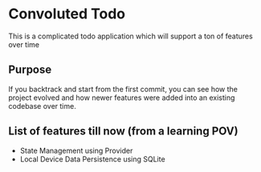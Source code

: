 # Convoluted Todo

This is a complicated todo application which will support a ton of features over time

## Purpose

If you backtrack and start from the first commit, you can see how the project evolved and how newer features were added into an existing codebase over time.

## List of features till now (from a learning POV) 

* State Management using Provider
* Local Device Data Persistence using SQLite 